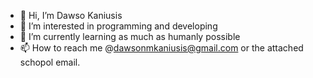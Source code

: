 - 👋 Hi, I’m Dawso Kaniusis
- 👀 I’m interested in programming and developing
- 🌱 I’m currently learning as much as humanly possible
- 📫 How to reach me @dawsonmkaniusis@gmail.com or the attached schopol email. 

<!---
dkani421/dkani421 is a ✨ special ✨ repository because its `README.md` (this file) appears on your GitHub profile.
You can click the Preview link to take a look at your changes.
--->
